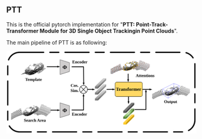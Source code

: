 ## PTT

This is the official pytorch implementation for "**PTT: Point-Track-Transformer Module for 3D Single Object Trackingin Point Clouds**".

The main pipeline of PTT is as following:

<img src="docs/pipeline.svg" alt="main-pipeline"  />


